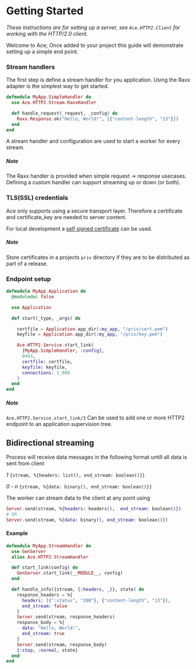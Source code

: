 # Getting Started

*These instructions are for setting up a server, see `Ace.HTTP2.Client` for working with the HTTP/2.0 client.*

Welcome to Ace;
Once added to your project this guide will demonstrate setting up a simple end point.

### Stream handlers

The first step is define a stream handler for you application.
Using the Raxx adapter is the simplest way to get started.

```elixir
defmodule MyApp.SimpleHandler do
  use Ace.HTTP2.Stream.RaxxHandler

  def handle_request(_request, _config) do
    Raxx.Response.ok("Hello, World!", [{"content-length", "13"}])
  end
end
```

A stream handler and configuration are used to start a worker for every stream.

##### Note

The Raxx handler is provided when simple request -> response usecases.
Defining a custom handler can support streaming up or down (or both).

### TLS(SSL) credentials

Ace only supports using a secure transport layer.
Therefore a certificate and certificate_key are needed to server content.

For local development a [self signed certificate](http://how2ssl.com/articles/openssl_commands_and_tips/) can be used.

##### Note

Store certificates in a projects `priv` directory if they are to be distributed as part of a release.

### Endpoint setup

```elixir
defmodule MyApp.Application do
  @moduledoc false

  use Application

  def start(_type, _args) do

    certfile = Application.app_dir(:my_app, "/priv/cert.pem")
    keyfile = Application.app_dir(:my_app, "/priv/key.pem")

    Ace.HTTP2.Service.start_link(
      {MyApp.SimpleHandler, :config},
      8443,
      certfile: certfile,
      keyfile: keyfile,
      connections: 1_000
    )
  end
end
```

##### Note

`Ace.HTTP2.Service.start_link/3` Can be used to add one or more HTTP2 endpoint to an application supervision tree.

## Bidirectional streaming

Process will receive data messages in the following format untill
all data is sent from client

*1*
`{stream, %{headers: list(), end_stream: boolean()}}`

*0 - n*
`{stream, %{data: binary(), end_stream: boolean()}}`

The worker can stream data to the client at any point using
```elixir
Server.send(stream, %{headers: headers(),  end_stream: boolean()})
# OR
Server.send(stream, %{data: binary(), end_stream: boolean()})
```

#### Example

```elixir
defmodule MyApp.StreamHandler do
  use GenServer
  alias Ace.HTTP2.StreamHandler

  def start_link(config) do
    GenServer.start_link(__MODULE__, config)
  end

  def handle_info({stream, {:headers, _}}, state) do
    response_headers = %{
      headers: [{":status", "200"}, {"content-length", "13"}],
      end_stream: false
    }
    Server.send(stream, response_headers)
    response_body = %{
      data: "Hello, World!",
      end_stream: true
    }
    Server.send(stream, response_body)
    {:stop, :normal, state}
  end
end
```
